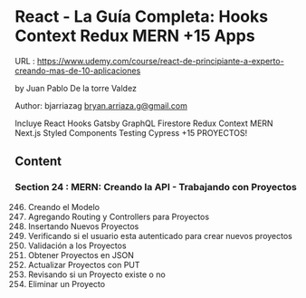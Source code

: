 # React - La Guía Completa: Hooks Context Redux MERN +15 Apps

URL : https://www.udemy.com/course/react-de-principiante-a-experto-creando-mas-de-10-aplicaciones

by Juan Pablo De la torre Valdez

Author: bjarriazag <bryan.arriaza.g@gmail.com>

Incluye React Hooks Gatsby GraphQL Firestore Redux Context MERN Next.js Styled Components Testing Cypress +15 PROYECTOS!

## Content

### Section 24 : MERN: Creando la API - Trabajando con Proyectos

246. Creando el Modelo
247. Agregando Routing y Controllers para Proyectos
248. Insertando Nuevos Proyectos
249. Verificando si el usuario esta autenticado para crear nuevos proyectos
250. Validación a los Proyectos
251. Obtener Proyectos en JSON
252. Actualizar Proyectos con PUT
253. Revisando si un Proyecto existe o no
254. Eliminar un Proyecto
